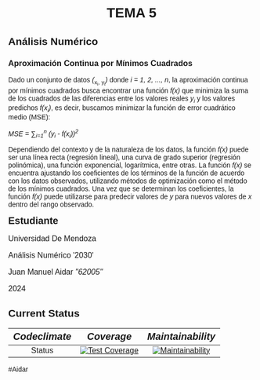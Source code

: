 <h1 align="center"> TEMA 5 </h1>

<!DOCTYPE html>
<html lang="es">
<head>
  <meta charset="UTF-8">
  <meta name="viewport" content="width=device-width, initial-scale=1.0">
  <title>Tema 5: Aproximación Continua por Mínimos Cuadrados</title>
  <style>
    body {
      font-family: Arial, sans-serif;
    }
    .math {
      font-style: italic;
    }
    .subscript {
      vertical-align: sub;
      font-size: smaller;
    }
  </style>
</head>
<body>
  <h2>Análisis Numérico</h2>
  <h3>Aproximación Continua por Mínimos Cuadrados</h3>
  <p>Dado un conjunto de datos <span class="math">(</span><span class="subscript">x<sub>i</sub>, y<sub>i</sub></span><span class="math">)</span> donde <span class="math">i = 1, 2, ..., n</span>, la aproximación continua por mínimos cuadrados busca encontrar una función <span class="math">f(x)</span> que minimiza la suma de los cuadrados de las diferencias entre los valores reales <span class="math">y<sub>i</sub></span> y los valores predichos <span class="math">f(x<sub>i</sub>)</span>, es decir, buscamos minimizar la función de error cuadrático medio (MSE):</p>
  <p class="math">MSE = ∑<sub>i=1</sub><sup>n</sup> (y<sub>i</sub> - f(x<sub>i</sub>))<sup>2</sup></p>
  <p>Dependiendo del contexto y de la naturaleza de los datos, la función <span class="math">f(x)</span> puede ser una línea recta (regresión lineal), una curva de grado superior (regresión polinómica), una función exponencial, logarítmica, entre otras. La función <span class="math">f(x)</span> se encuentra ajustando los coeficientes de los términos de la función de acuerdo con los datos observados, utilizando métodos de optimización como el método de los mínimos cuadrados. Una vez que se determinan los coeficientes, la función <span class="math">f(x)</span> puede utilizarse para predecir valores de <span class="math">y</span> para nuevos valores de <span class="math">x</span> dentro del rango observado.</p>
</body>
</html>


  <style>
    body {
      font-family: Arial, sans-serif;
    }
    .header {
      font-weight: bold;
      font-size: 20px;
      margin-bottom: 10px;
    }
    .details {
      font-size: 16px;
      margin-bottom: 20px;
    }
    .emphasis {
      font-style: italic;
    }
  </style>
</head>
<body>
  <div class="header">Estudiante</div>
  <div class="details">
    <p>Universidad De Mendoza</p>
    <p>Análisis Numérico '2030'</p>
    <p>Juan Manuel Aidar <span class="emphasis">"62005"</span></p>
    <p>2024</p>
  </div>
</body>
</html>

## Current Status

| _*Codeclimate*_ | *_Coverage_* | *_Maintainability_* |
| :---:   | :---:   | :---: |
| Status |[![Test Coverage](https://api.codeclimate.com/v1/badges/42d5837a844f641bb24f/test_coverage)](https://codeclimate.com/github/jaidar2003/analisis_numerico_2024/test_coverage) |[![Maintainability](https://api.codeclimate.com/v1/badges/42d5837a844f641bb24f/maintainability)](https://codeclimate.com/github/jaidar2003/analisis_numerico_2024/maintainability)

#Aidar